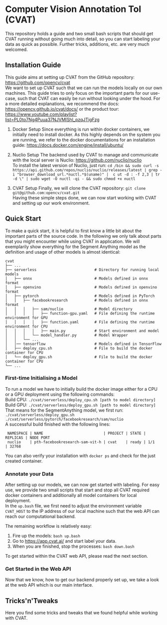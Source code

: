 # Computer Vision Annotation Tol (CVAT)

This repository holds a guide and two small bash scripts that should get CVAT running without going much into detail, so you can start labeling your data as quick as possible. Further tricks, additions, etc. are very much welcomed.

## Installation Guide

This guide aims at setting up CVAT from the GitHub repository: https://github.com/opencv/cvat <br/>
We want to set up CVAT such that we can run the models locally on our own machines. This guide tries to only focus on the important parts for our use-case, such that CVAT can easily be run without looking under the hood.  For a more detailed explanations, we recommend the docs: https://opencv.github.io/cvat/docs/ or the product tour: https://www.youtube.com/playlist?list=PL0to7Ng4Puua37NJVMIShl_pzqJTigFzg

1. Docker Setup
Since everything is run within docker containers, we initially need to install docker. As this highly depends on the system you are running, we refer to the docker documentations for an installation guide: https://docs.docker.com/engine/install/ubuntu/

2. Nuclio Setup
The backend used by CVAT to manage and communicate with the local server is Nuclio: https://github.com/nuclio/nuclio <br/>
To install the latest version of Nuclio, just run: `cd /bin && sudo curl -s https://api.github.com/repos/nuclio/nuclio/releases/latest | grep -i "browser_download_url.*nuctl.*$(uname)" |  c
ut -d : -f 2,3 | tr -d \" | sudo wget -O nuctl -qi - && sudo chmod +x nuctl` <br/>

3. CVAT Setup
Finally, we will clone the CVAT repository: `git clone git@github.com:opencv/cvat.git` <br/>
Having these simple steps done, we can now start working with CVAT and setting up our work environment.

## Quick Start

To make a quick start, it is helpful to first know a little bit about the important parts of the source code. In the following we only talk about parts that you might encounter while using CVAT in application. We will exemplarily show everything for the Segment Anything model as the definition and usage of other models is almost identical:

    cvat
    ├── ...
    ├── serverless                          # Directory for running local models
    │   ├── onnx                            # Models defined in onnx format
    │   ├── openvino                        # Models defined in openvino format
    │   ├── pytorch                         # Models defined in PyTorch
    │   │   ├── facebookresearch            # Models defined in onnx format
    │   │   │   ├── sam/nuclio              # Model directory
    │   │   │   │   ├── function-gpu.yaml   # File defining the runtime environment for GPU
    │   │   │   │   ├── function.yaml       # File defining the runtime environment for CPU
    │   │   │   │   ├── main.py             # Start environment and model
    │   │   │   └── model_handler.py        # Model Wrapper
    │   │   └── ...      
    │   │── tensorflow                      # Models defined in TensorFlow
    │   ├── deploy_cpu.sh                   # File to build the docker container for CPU
    │   └── deploy_gpu.sh                   # File to build the docker container for CPU
    └── ...


### First-time Initialising a Model
To run a model we have to initially build the docker image either for a CPU or a GPU deployment using the following commands: <br/>
Build CPU: `./cvat/serverless/deploy_cpu.sh [path to model directory]` <br/>
Build GPU: `./cvat/serverless/deploy_gpu.sh [path to model directory]` <br/>
That means for the SegmentAnything model, we first run: `./cvat/serverless/deploy_gpu.sh ./cvat/serverless/pytorch/facebookresearch/sam/nuclio`<br/> 
A successful build finished with the following lines:
```
 NAMESPACE | NAME                           | PROJECT | STATE | REPLICAS | NODE PORT 
 nuclio    | pth-facebookresearch-sam-vit-h | cvat    | ready | 1/1      | 32768
```
You can also verify your installation with `docker ps` and check for the just created container.

### Annotate your Data
After setting up our models, we can now get started with labeling. For easy use, we provide two small scripts that start and stop all CVAT required docker containers and additionally all model containers for local deployment. <br/>
In the `up.bash` file, we first need to adjust the environment variable `CVAT_HOST` to the IP address of our local machine such that the web API can reach our computational backend.

The remaining workflow is relatively easy:
1. Fire up the models: `bash up.bash`
2. Go to https://app.cvat.ai/ and start label your data.
3. When you are finished, stop the processes: `bash down.bash`

To get started within the CVAT web API, please read the next section.

### Get Started in the Web API
Now that we know, how to get our backend properly set up, we take a look at the web API which is our main interface.

## Tricks'n'Tweaks
Here you find some tricks and tweaks that we found helpful while working with CVAT.

